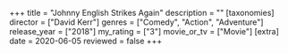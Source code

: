 +++
title = "Johnny English Strikes Again"
description = ""
[taxonomies]
director = ["David Kerr"] 
genres = ["Comedy", "Action", "Adventure"]
release_year = ["2018"]
my_rating = ["3"]
movie_or_tv = ["Movie"]
[extra]
date = 2020-06-05
reviewed = false
+++
